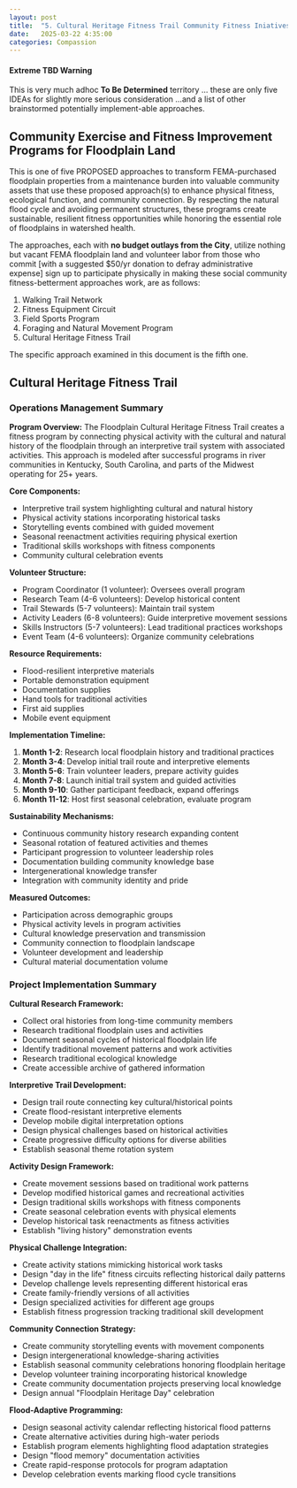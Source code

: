 ```yaml
---
layout: post
title:  "5. Cultural Heritage Fitness Trail Community Fitness Iniatives"
date:   2025-03-22 4:35:00
categories: Compassion
---
```


#### Extreme TBD Warning

This is very much adhoc **To Be Determined** territory ... these are only five IDEAs for slightly more serious consideration  ...and a list of other brainstormed potentially implement-able approaches.

## Community Exercise and Fitness Improvement Programs for Floodplain Land

This is one of five PROPOSED approaches to transform FEMA-purchased floodplain properties from a maintenance burden into valuable community assets that use these proposed approach(s) to enhance physical fitness, ecological function, and community connection. By respecting the natural flood cycle and avoiding permanent structures, these programs create sustainable, resilient fitness opportunities while honoring the essential role of floodplains in watershed health.

The approaches, each with **no budget outlays from the City**, utilize nothing but vacant FEMA floodplain land and volunteer labor from those who commit [with a suggested $50/yr donation to defray administrative expense] sign up to participate physically in making these social community fitness-betterment approaches work, are as follows:

1) Walking Trail Network
2) Fitness Equipment Circuit
3) Field Sports Program
4) Foraging and Natural Movement Program
5) Cultural Heritage Fitness Trail

The specific approach examined in this document is the fifth one.

## Cultural Heritage Fitness Trail

### Operations Management Summary

**Program Overview:**
The Floodplain Cultural Heritage Fitness Trail creates a fitness program by connecting physical activity with the cultural and natural history of the floodplain through an interpretive trail system with associated activities. This approach is modeled after successful programs in river communities in Kentucky, South Carolina, and parts of the Midwest operating for 25+ years.

**Core Components:**
- Interpretive trail system highlighting cultural and natural history
- Physical activity stations incorporating historical tasks
- Storytelling events combined with guided movement
- Seasonal reenactment activities requiring physical exertion
- Traditional skills workshops with fitness components
- Community cultural celebration events

**Volunteer Structure:**
- Program Coordinator (1 volunteer): Oversees overall program
- Research Team (4-6 volunteers): Develop historical content
- Trail Stewards (5-7 volunteers): Maintain trail system
- Activity Leaders (6-8 volunteers): Guide interpretive movement sessions
- Skills Instructors (5-7 volunteers): Lead traditional practices workshops
- Event Team (4-6 volunteers): Organize community celebrations

**Resource Requirements:**
- Flood-resilient interpretive materials
- Portable demonstration equipment
- Documentation supplies
- Hand tools for traditional activities
- First aid supplies
- Mobile event equipment

**Implementation Timeline:**
1. **Month 1-2**: Research local floodplain history and traditional practices
2. **Month 3-4**: Develop initial trail route and interpretive elements
3. **Month 5-6**: Train volunteer leaders, prepare activity guides
4. **Month 7-8**: Launch initial trail system and guided activities
5. **Month 9-10**: Gather participant feedback, expand offerings
6. **Month 11-12**: Host first seasonal celebration, evaluate program

**Sustainability Mechanisms:**
- Continuous community history research expanding content
- Seasonal rotation of featured activities and themes
- Participant progression to volunteer leadership roles
- Documentation building community knowledge base
- Intergenerational knowledge transfer
- Integration with community identity and pride

**Measured Outcomes:**
- Participation across demographic groups
- Physical activity levels in program activities
- Cultural knowledge preservation and transmission
- Community connection to floodplain landscape
- Volunteer development and leadership
- Cultural material documentation volume

### Project Implementation Summary

**Cultural Research Framework:**
- Collect oral histories from long-time community members
- Research traditional floodplain uses and activities
- Document seasonal cycles of historical floodplain life
- Identify traditional movement patterns and work activities
- Research traditional ecological knowledge
- Create accessible archive of gathered information

**Interpretive Trail Development:**
- Design trail route connecting key cultural/historical points
- Create flood-resistant interpretive elements
- Develop mobile digital interpretation options
- Design physical challenges based on historical activities
- Create progressive difficulty options for diverse abilities
- Establish seasonal theme rotation system

**Activity Design Framework:**
- Create movement sessions based on traditional work patterns
- Develop modified historical games and recreational activities
- Design traditional skills workshops with fitness components
- Create seasonal celebration events with physical elements
- Develop historical task reenactments as fitness activities
- Establish "living history" demonstration events

**Physical Challenge Integration:**
- Create activity stations mimicking historical work tasks
- Design "day in the life" fitness circuits reflecting historical daily patterns
- Develop challenge levels representing different historical eras
- Create family-friendly versions of all activities
- Design specialized activities for different age groups
- Establish fitness progression tracking traditional skill development

**Community Connection Strategy:**
- Create community storytelling events with movement components
- Design intergenerational knowledge-sharing activities
- Establish seasonal community celebrations honoring floodplain heritage
- Develop volunteer training incorporating historical knowledge
- Create community documentation projects preserving local knowledge
- Design annual "Floodplain Heritage Day" celebration

**Flood-Adaptive Programming:**
- Design seasonal activity calendar reflecting historical flood patterns
- Create alternative activities during high-water periods
- Establish program elements highlighting flood adaptation strategies
- Design "flood memory" documentation activities
- Create rapid-response protocols for program adaptation
- Develop celebration events marking flood cycle transitions

